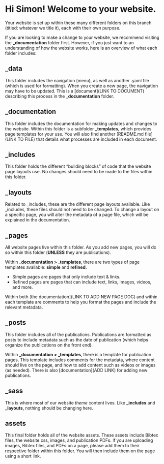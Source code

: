 # Hi Simon! Welcome to your website.

Your website is set up within these many different folders on this branch (titled: whatever we title it), each with their own purpose. 

If you are looking to make a change to your website, we recommend visiting the **_documentation** folder first. However, if you just want to an understanding of how the website works, here is an overview of what each folder includes: 


## _data 

This folder includes the navigation (menu), as well as another .yaml file (which is used for formatting). When you create a new page, the navigation may have to be updated. This is a [document](LINK TO DOCUMENT) describing this process in the **_documentation** folder. 


## _documentation

This folder includes the documentation for making updates and changes to the website. Within this folder is a subfolder **_templates**, which provides page templates for your use. You will also find another [README.md file](LINK TO FILE) that details what processes are included in each document. 


## _includes

This folder holds the different “building blocks” of code that the website page layouts use. No changes should need to be made to the files within this folder. 


## _layouts

Related to _includes, these are the different page layouts available. Like _includes, these files should not need to be changed. To change a layout on a specific page, you will alter the metadata of a page file, which will be explained in the documentation.


## _pages

All website pages live within this folder. As you add new pages, you will do so within this folder (**UNLESS** they are publications). 

Within **_documentation > _templates**, there are two types of page templates available: **simple** and **refined.**

- Simple pages are pages that only include text & links. 
- Refined pages are pages that can include text, links, images, videos, and more. 

Within both [the documentation](LINK TO ADD NEW PAGE DOC) and within each template are comments to help you format the pages and include the relevant metadata. 


## _posts

This folder includes all of the publications. Publications are formatted as posts to include metadata such as the date of publication (which helps organize the publications on the front end). 

Within **_documentation > _templates**, there is a template for publication pages. This template includes comments for the metadata, where content should live on the page, and how to add content such as videos or images (as needed). There is also [documentation](ADD LINK) for adding new publications.



## _sass

This is where most of our website *theme* content lives. Like **_includes** and **_layouts**, nothing should be changing here. 


## assets

This final folder holds all of the website assets. These assets include Bibtex files, the website css, images, and publication PDFs. If you are uploading images, Bibtex files, and PDFs on a page, please add them to their respective folder within this folder. You will then include them on the page using a short link.

